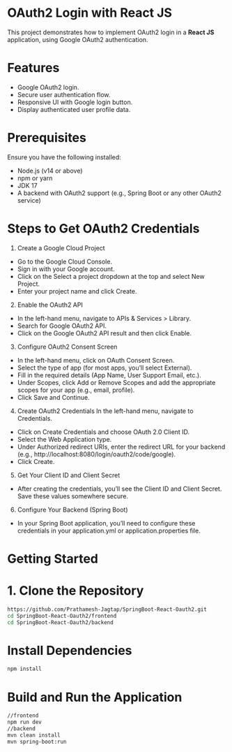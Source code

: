 # OAuth2 Login with React JS

This project demonstrates how to implement OAuth2 login in a **React JS** application, using Google OAuth2 authentication.

# Features
- Google OAuth2 login.
- Secure user authentication flow.
- Responsive UI with Google login button.
- Display authenticated user profile data.

# Prerequisites

Ensure you have the following installed:
- Node.js (v14 or above)
- npm or yarn
- JDK 17
- A backend with OAuth2 support (e.g., Spring Boot or any other OAuth2 service)

# Steps to Get OAuth2 Credentials
1. Create a Google Cloud Project
- Go to the Google Cloud Console.
- Sign in with your Google account.
- Click on the Select a project dropdown at the top and select New Project.
- Enter your project name and click Create.
  
2. Enable the OAuth2 API
- In the left-hand menu, navigate to APIs & Services > Library.
- Search for Google OAuth2 API.
- Click on the Google OAuth2 API result and then click Enable.
  
3. Configure OAuth2 Consent Screen
- In the left-hand menu, click on OAuth Consent Screen.
- Select the type of app (for most apps, you’ll select External).
- Fill in the required details (App Name, User Support Email, etc.).
- Under Scopes, click Add or Remove Scopes and add the appropriate scopes for your app (e.g., email, profile).
- Click Save and Continue.
  
4. Create OAuth2 Credentials
In the left-hand menu, navigate to Credentials.
- Click on Create Credentials and choose OAuth 2.0 Client ID.
- Select the Web Application type.
- Under Authorized redirect URIs, enter the redirect URL for your backend (e.g., http://localhost:8080/login/oauth2/code/google).
- Click Create.
  
5. Get Your Client ID and Client Secret
- After creating the credentials, you’ll see the Client ID and Client Secret. Save these values somewhere secure.
  
6. Configure Your Backend (Spring Boot)
- In your Spring Boot application, you’ll need to configure these credentials in your application.yml or application.properties file.

# Getting Started

# 1. Clone the Repository

```bash
https://github.com/Prathamesh-Jagtap/SpringBoot-React-Oauth2.git
cd SpringBoot-React-Oauth2/frontend
cd SpringBoot-React-Oauth2/backend
```

# Install Dependencies

```bash
npm install
```

# Build and Run the Application

```bash
//frontend
npm run dev
//backend
mvn clean install
mvn spring-boot:run
```

